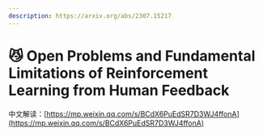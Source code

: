 ```yaml
---
description: https://arxiv.org/abs/2307.15217
---
```


# 😼 Open Problems and Fundamental Limitations of Reinforcement Learning from Human Feedback

中文解读：[https://mp.weixin.qq.com/s/BCdX6PuEdSR7D3WJ4ffonA](https://mp.weixin.qq.com/s/BCdX6PuEdSR7D3WJ4ffonA)
